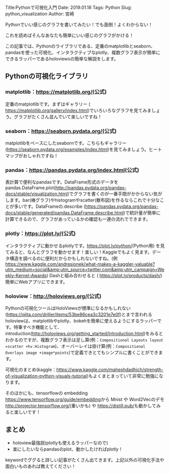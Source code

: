 Title:Pythonで可視化入門
Date: 2019.01.18
Tags: Python
Slug: python_visualization
Author: 宮崎

Pythonでいい感じのグラフを書いてみたい！でも面倒！よくわからない！

これを読めばそんなあなたも簡単にいい感じのグラフがかける！

この記事では、Pythonのライブラリである、定番のmatplotlibとseaborn、pandasを使った可視化、インタラクティブなplotly、複数グラフ表示が簡単にできるラッパーであるholoviewsの簡単な解説をします。

## Pythonの可視化ライブラリ
### matplotlib：<u><a href="https://seaborn.pydata.org/">https://matplotlib.org/</a></u>(公式)
定番のmatplotlibです。まずはギャラリー ( <u><a href="https://matplotlib.org/gallery/index.html">https://matplotlib.org/gallery/index.html</a></u>)でいろいろなグラフを見てみましょう。グラフがたくさん並んでいて楽しいですね！

### seaborn：<u><a href="https://seaborn.pydata.org/">https://seaborn.pydata.org/</a></u>(公式)
matplotlibをベースにしたseabornです。こちらもギャラリー(<u><a href="https://seaborn.pydata.org/examples/index.html">https://seaborn.pydata.org/examples/index.htm</a><a href="https://seaborn.pydata.org/examples/index.html">l</a></u>)を見てみましょう。ヒートマップがおしゃれですね！

### pandas：<u><a href="https://pandas.pydata.org/index.html">https://pandas.pydata.org/index.html</a></u>(公式)
表計算で便利なpandasです。DataFrame形式のデータをpandas.DataFrame.plot(<u><a href="http://pandas.pydata.org/pandas-docs/stable/visualization.html">http://pandas.pydata.org/pandas-docs/stable/visualization.html</a></u>)でグラフを書くのが一番手間がかからない気がします。bar(棒グラフ)やhistogramやscatter(散布図)を作るならこれで十分なことが多いです。DataFrameの.describe (<u><a href="https://pandas.pydata.org/pandas-docs/stable/generated/pandas.DataFrame.describe.html">https://pandas.pydata.org/pandas-docs/stable/generated/pandas.DataFrame.describe.html</a></u>)で統計量が簡単に計算できるので、グラフがあっているかの確認も一連の流れでできます。

### plotly：<u><a href="https://plot.ly/">https://plot.ly/</a></u>(公式)
インタラクティブに動かせるplotlyです。<u><a href="https://plot.ly/python/">https://plot.ly/python/</a></u>(Python用) を見てみると、なんとグラフを動かせます！楽しい！Kaggleでもよく見ます。データ構造を調べるのに便利だからかもしれないですね。(例<u><a href="https://www.kaggle.com/andresionek/what-makes-a-kaggler-valuable?utm_medium=social&amp;utm_source=twitter.com&amp;utm_campaign=Weekly-Kernel-Awards">https://www.kaggle.com/andresionek/what-makes-a-kaggler-valuable?utm_medium=social&amp;utm_source=twitter.com&amp;utm_campaign=Weekly-Kernel-Awards</a></u>) Dashと組み合わせると ( <u><a href="https://plot.ly/products/dash/">https://plot.ly/products/dash/</a></u>) 簡単にWebアプリにできます。

### holoview：<u><a href="http://holoviews.org/">http://holoviews.org/</a></u>(公式)
Pythonの可視化ツールはHoloViewsが標準になるかもしれない(<u><a href="https://qiita.com/driller/items/53be86cea3c3201e7e0f">https://qiita.com/driller/items/53be86cea3c3201e7e0f</a></u>)とまで言われるholoviewは、matplotlibやplotly、bokehを簡単に使えるようにするラッパーです。特筆すべき機能として、introduction(<u><a href="http://holoviews.org/getting_started/Introduction.html">http://holoviews.org/getting_started/Introduction.html</a></u>)をみるとわかるのですが、複数グラフ表示は足し算(例：`Compositional Layouts layout =scatter +hv.Histogram`)、オーバーレイは掛け算(例：`Compositional Overlays image +image*points`)で定義できとてもシンプルに書くことができます。

可視化のまとめ(kaggle：<u><a href="https://www.kaggle.com/maheshdadhich/strength-of-visualization-python-visuals-tutorial">https://www.kaggle.com/maheshdadhich/strength-of-visualization-python-visuals-tutorial</a></u>)もよくまとまっていて非常に勉強になります。

そのほかにも、tensorflowの embedding <u><a href="https://www.tensorflow.org/guide/embedding">https://www.tensorflow.org/guide/embedding</a></u>から Mnist や Word2Vecのデモ <u><a href="http://projector.tensorflow.org/">http://projector.tensorflow.org/</a></u>(重いかも) や <u><a href="https://distill.pub/">https://distill.pub/</a></u>も動かしてみると楽しいです！

## まとめ
- holoview最強説(plotlyも使えるラッパーなので)
- 楽にしたいならpandasのplot、動かしたければplotly！

keywordでググると詳しい記事がたくさん出てきます。上記以外の可視化手法や面白いものあれば教えてください！
